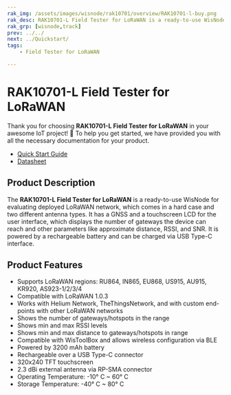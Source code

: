```yaml
---
rak_img: /assets/images/wisnode/rak10701/overview/RAK10701-l-buy.png
rak_desc: RAK10701-L Field Tester for LoRaWAN is a ready-to-use WisNode for evaluating deployed LoRaWAN network. It has a GNSS, a touchscreen LCD for the user interface, and is powered by a rechargeable battery.
rak_grp: [wisnode,track]
prev: ../../
next: ../Quickstart/
tags:
    - Field Tester for LoRaWAN

---
```


# RAK10701-L Field Tester for LoRaWAN

Thank you for choosing **RAK10701-L Field Tester for LoRaWAN** in your awesome IoT project! 🎉 To help you get started, we have provided you with all the necessary documentation for your product.

* [Quick Start Guide](../Quickstart/)
* [Datasheet](../Datasheet/)

## Product Description

The **RAK10701-L Field Tester for LoRaWAN** is a ready-to-use WisNode for evaluating deployed LoRaWAN network, which comes in a hard case and two different antenna types. It has a GNSS and a touchscreen LCD for the user interface, which displays the number of gateways the device can reach and other parameters like approximate distance, RSSI, and SNR. It is powered by a rechargeable battery and can be charged via USB Type-C interface.

## Product Features

- Supports LoRaWAN regions: RU864, IN865, EU868, US915, AU915, KR920, AS923-1/2/3/4
- Compatible with LoRaWAN 1.0.3
- Works with Helium Network, TheThingsNetwork, and with custom end-points with other LoRaWAN networks
- Shows the number of gateways/hotspots in the range
- Shows min and max RSSI levels
- Shows min and max distance to gateways/hotspots in range
- Compatible with WisToolBox and allows wireless configuration via BLE
- Powered by 3200&nbsp;mAh battery
- Rechargeable over a USB Type-C connector
- 320x240 TFT touchscreen
- 2.3&nbsp;dBi external antenna via RP-SMA connector
- Operating Temperature: -10°&nbsp;C ~ 60°&nbsp;C
- Storage Temperature: -40°&nbsp;C ~ 80°&nbsp;C


